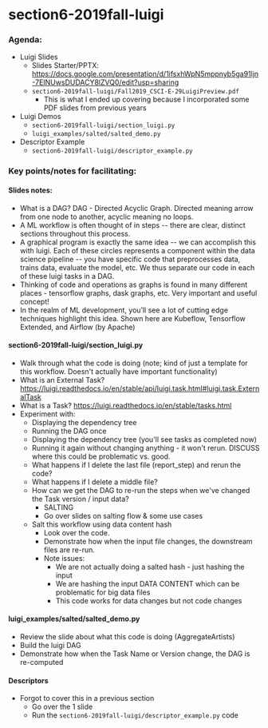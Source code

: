 # section6-2019fall-luigi

### Agenda:
- Luigi Slides
  - Slides Starter/PPTX: https://docs.google.com/presentation/d/1ifsxhWpN5mppnyb5ga91ljn-7EINUwsDUDACY8lZVQ0/edit?usp=sharing
  - `section6-2019fall-luigi/Fall2019_CSCI-E-29LuigiPreview.pdf`
    - This is what I ended up covering because I incorporated some PDF slides from previous years
- Luigi Demos
  - `section6-2019fall-luigi/section_luigi.py`
  - `luigi_examples/salted/salted_demo.py`
- Descriptor Example
  - `section6-2019fall-luigi/descriptor_example.py`

### Key points/notes for facilitating:

#### Slides notes:
  - What is a DAG? DAG - Directed Acyclic Graph. Directed meaning arrow from one node to another, acyclic meaning no loops.
  - A ML workflow is often thought of in steps -- there are clear, distinct sections throughout this process. 
  - A graphical program is exactly the same idea -- we can accomplish this with luigi. Each of these circles represents a component within the data science pipeline -- you have specific code that preprocesses data, trains data, evaluate the model, etc. We thus separate our code in each of these luigi tasks in a DAG. 
  - Thinking of code and operations as graphs is found in many different places - tensorflow graphs, dask graphs, etc. Very important and useful concept!
  - In the realm of ML development, you’ll see a lot of cutting edge techniques highlight this idea. Shown here are Kubeflow, Tensorflow Extended, and Airflow (by Apache)
  

#### section6-2019fall-luigi/section_luigi.py
- Walk through what the code is doing (note; kind of just a template for this workflow. Doesn't actually have important functionality)
- What is an External Task? https://luigi.readthedocs.io/en/stable/api/luigi.task.html#luigi.task.ExternalTask
- What is a Task? https://luigi.readthedocs.io/en/stable/tasks.html
- Experiment with:
  - Displaying the dependency tree
  - Running the DAG once
  - Displaying the dependency tree (you'll see tasks as completed now)
  - Running it again without changing anything - it won't rerun. DISCUSS where this could be problematic vs. good.
  - What happens if I delete the last file (report_step) and rerun the code?
  - What happens if I delete a middle file?
  - How can we get the DAG to re-run the steps when we've changed the Task version / input data?
    - SALTING
    - Go over  slides on salting flow & some use cases
  - Salt this workflow using data content hash
    - Look over the code.
    - Demonstrate how when the input file changes, the downstream files are re-run.
    - Note issues: 
        - We are not actually doing a salted hash - just hashing the input
        - We are hashing the input DATA CONTENT which can be problematic for big data files
        - This code works for data changes but not code changes
     
#### luigi_examples/salted/salted_demo.py
- Review the slide about what this code is doing (AggregateArtists)
- Build the luigi DAG
- Demonstrate how when the Task Name or Version change, the DAG is re-computed

#### Descriptors
- Forgot to cover this in a previous section 
  - Go over the 1 slide
  - Run the `section6-2019fall-luigi/descriptor_example.py` code